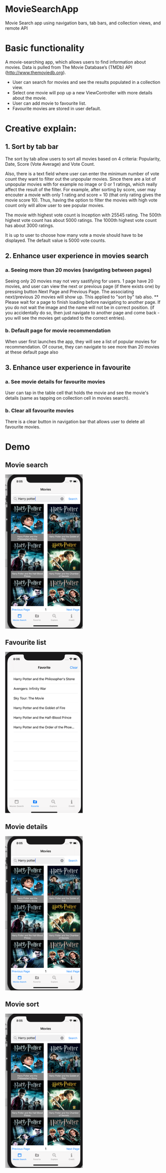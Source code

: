 # MovieSearchApp
Movie Search app using navigation bars, tab bars, and collection views, and remote API

# Basic functionality

A movie-searching app, which allows users to find information about movies. Data is pulled from The Movie Database’s (TMDb) API (http://www.themoviedb.org).  
- User can search for movies and see the results populated in a collection view.  
- Select one movie will pop up a new ViewController with more details about the movie.  
- User can add movie to favourite list.  
- Favourite movies are stored in user default.  

# Creative explain: 

## 1. Sort by tab bar

The sort by tab allow users to sort all movies based on 4 criteria: Popularity, Date, Score (Vote Average) and Vote Count.

Also, there is a text field where user can enter the minimum number of vote count they want to filter out the unpopular movies.
Since there are a lot of unpopular movies with for example no image or 0 or 1 ratings, which really affect the result of the filter. For example, after sorting by score, user may encouter a movie with only 1 rating and score = 10 (that only rating gives the movie score 10). Thus, having the option to filter the movies with high vote count only will allow user to see popular movies.

The movie with highest vote count is Inception with 25545 rating. 
The 500th highest vote count has about 5000 ratings.
The 1000th highest vote count has about 3000 ratings.

It is up to user to choose how many vote a movie should have to be displayed. The default value is 5000 vote counts.

## 2. Enhance user experience in movies search

### a. Seeing more than 20 movies (navigating between pages)
Seeing only 20 movies may not very sastifying for users. 1 page have 20 movies, and user can view the next or previous page (if there exists one) by pressing button Next Page and Previous Page. The associating next/previous 20 movies will show up. This applied to "sort by" tab also. 
** Please wait for a page to finish loading before navigating to another page. If you do not wait the image and the name will not be in correct position. (if you accidentally do so, then just navigate to another page and come back - you will see the movies get updated to the correct entries).
### b. Default page for movie recommendation
When user first launches the app, they will see a list of popular movies for recommendation. Of course, they can navigate to see more than 20 movies at these default page also 

## 3. Enhance user experience in favourite

### a. See movie details for favourite movies
User can tap in the table cell that holds the movie and see the movie's details (same as tapping on collection cell in movies search).

### b. Clear all favourite movies
There is a clear button in navigation bar that allows user to delete all favourite movies.


# Demo

## Movie search
<img src="demo/movie_search.png" width="250">

## Favourite list
<img src="demo/favorite_list.png" width="250">

## Movie details
<img src="demo/movie_search.png" width="250">

## Movie sort
<img src="demo/movie_search.png" width="250">
